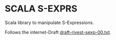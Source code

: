 SCALA S-EXPRS
=============

Scala library to manipulate S-Expressions.

Follows the internet-Draft
[draft-rivest-sexp-00.txt](http://people.csail.mit.edu/rivest/Sexp.txt).
